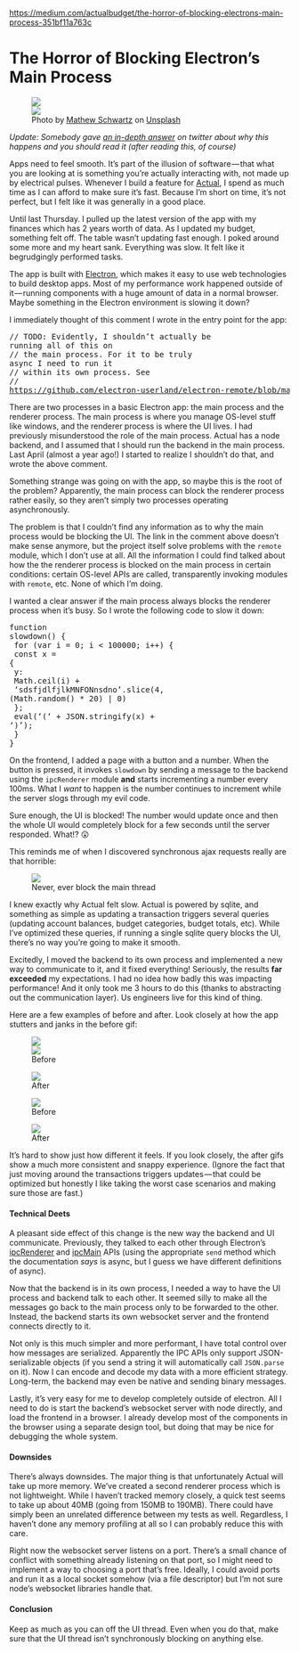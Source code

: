 <a href="https://medium.com/actualbudget/the-horror-of-blocking-electrons-main-process-351bf11a763c">https://medium.com/actualbudget/the-horror-of-blocking-electrons-main-process-351bf11a763c</a><div id="articleHeader"><h1>The Horror of Blocking Electron’s Main Process</h1></div><div><figure id="8de6"><div><div><img src="https://cdn-images-1.medium.com/freeze/max/66/0*TcjfH6PwzZqyh1-w.?q=20" /><div class="readableLargeImageContainer"><img src="https://cdn-images-1.medium.com/max/2000/0*TcjfH6PwzZqyh1-w." /></div><figcaption>Photo by <a href="https://unsplash.com/@cadop?utm_source=medium&utm_medium=referral" target="_blank">Mathew Schwartz</a> on <a href="https://unsplash.com?utm_source=medium&utm_medium=referral" target="_blank">Unsplash</a></figcaption></figure><div><p id="daf2"><em>Update: Somebody gave </em><a href="https://twitter.com/NumaanAshraf/status/968496732278374400" target="_blank"><em>an in-depth answer</em></a><em> on twitter about why this happens and you should read it (after reading this, of course)</em></p><p id="f80c">Apps need to feel smooth. It’s part of the illusion of software — that what you are looking at is something you’re actually interacting with, not made up by electrical pulses. Whenever I build a feature for <a href="http://actualbudget.com/" target="_blank">Actual</a>, I spend as much time as I can afford to make sure it’s fast. Because I’m short on time, it’s not perfect, but I felt like it was generally in a good place.</p><p id="9ede">Until last Thursday. I pulled up the latest version of the app with my finances which has 2 years worth of data. As I updated my budget, something felt off. The table wasn’t updating fast enough. I poked around some more and my heart sank. Everything was slow. It felt like it begrudgingly performed tasks.</p><p id="1da5">The app is built with <a href="https://electronjs.org/" target="_blank">Electron</a>, which makes it easy to use web technologies to build desktop apps. Most of my performance work happened outside of it — running components with a huge amount of data in a normal browser. Maybe something in the Electron environment is slowing it down?</p><p id="0597">I immediately thought of this comment I wrote in the entry point for the app:</p><pre id="981c">// TODO: Evidently, I shouldn’t actually be running all of this on <br />// the main process. For it to be truly async I need to run it<br />// within its own process. See<br />// <a href="https://github.com/electron-userland/electron-remote/blob/master/src/renderer-require.js#L42" target="_blank">https://github.com/electron-userland/electron-remote/blob/master/src/renderer-require.js#L42</a></pre><p id="177d">There are two processes in a basic Electron app: the main process and the renderer process. The main process is where you manage OS-level stuff like windows, and the renderer process is where the UI lives. I had previously misunderstood the role of the main process. Actual has a node backend, and I assumed that I should run the backend in the main process. Last April (almost a year ago!) I started to realize I shouldn’t do that, and wrote the above comment.</p><p id="092f">Something strange was going on with the app, so maybe this is the root of the problem? Apparently, the main process can block the renderer process rather easily, so they aren’t simply two processes operating asynchronously.</p><p id="dcc8">The problem is that I couldn’t find any information as to why the main process would be blocking the UI. The link in the comment above doesn’t make sense anymore, but the project itself solve problems with the <code>remote</code> module, which I don’t use at all. All the information I could find talked about how the the renderer process is blocked on the main process in certain conditions: certain OS-level APIs are called, transparently invoking modules with <code>remote</code>, etc. None of which I’m doing.</p><p id="a5fb">I wanted a clear answer if the main process always blocks the renderer process when it’s busy. So I wrote the following code to slow it down:</p><pre id="666e">function slowdown() {<br />  for (var i = 0; i &lt; 100000; i++) {<br />    const x = {<br />      y:<br />        Math.ceil(i) +<br />        ‘sdsfjdlfjlkMNFONnsdno’.slice(4, (Math.random() * 20) | 0)<br />    };<br />    eval(‘(‘ + JSON.stringify(x) + ‘)’);<br />  }<br />}</pre><p id="792a">On the frontend, I added a page with a button and a number. When the button is pressed, it invokes <code>slowdown</code> by sending a message to the backend using the <code>ipcRenderer</code> module <strong>and</strong> starts incrementing a number every 100ms. What I <em>want</em> to happen is the number continues to increment while the server slogs through my evil code.</p><p id="7b70">Sure enough, the UI is blocked! The number would update once and then the whole UI would completely block for a few seconds until the server responded. What!? 😲</p><p id="69c2">This reminds me of when I discovered synchronous ajax requests really are that horrible:</p><figure id="ff72"><div><div><img src="https://i.embed.ly/1/display/resize?url=https%3A%2F%2Fi.ytimg.com%2Fvi%2FUzE955UJUVU%2Fhqdefault.jpg&key=a19fcc184b9711e1b4764040d3dc5c07&width=40" /></div><figcaption>Never, ever block the main thread</figcaption></figure><p id="b147">I knew exactly why Actual felt slow. Actual is powered by sqlite, and something as simple as updating a transaction triggers several queries (updating account balances, budget categories, budget totals, etc). While I’ve optimized these queries, if running a single sqlite query blocks the UI, there’s no way you’re going to make it smooth.</p><p id="583f">Excitedly, I moved the backend to its own process and implemented a new way to communicate to it, and it fixed everything! Seriously, the results <strong>far exceeded</strong> my expectations. I had no idea how badly this was impacting performance! And it only took me 3 hours to do this (thanks to abstracting out the communication layer). Us engineers live for this kind of thing.</p><p id="0316">Here are a few examples of before and after. Look closely at how the app stutters and janks in the before gif:</p><figure id="1d36"><div><div><img src="https://cdn-images-1.medium.com/freeze/max/66/1*1WvmNQc0ZoUgw_WVKTpgmA.gif?q=20" /><div class="readableLargeImageContainer"><img src="https://cdn-images-1.medium.com/max/1760/1*1WvmNQc0ZoUgw_WVKTpgmA.gif" /></div><figcaption>Before</figcaption></figure><figure id="7010"><div><div><img src="https://cdn-images-1.medium.com/freeze/max/66/1*AKW3XhcqPhnYY9n92JRpYA.gif?q=20" /><div class="readableLargeImageContainer"><img /></div><figcaption>After</figcaption></figure><figure id="522a"><div><div><img src="https://cdn-images-1.medium.com/freeze/max/66/1*vy6tgTHecJ4blUgOb2nL8A.gif?q=20" /><div class="readableLargeImageContainer"><img /></div><figcaption>Before</figcaption></figure><figure id="84ee"><div><div><img src="https://cdn-images-1.medium.com/freeze/max/66/1*JwpxvACrv0XZhkijpAn8Kg.gif?q=20" /><div class="readableLargeImageContainer"><img /></div><figcaption>After</figcaption></figure><p id="55e6">It’s hard to show just how different it feels. If you look closely, the after gifs show a much more consistent and snappy experience. (Ignore the fact that just moving around the transactions triggers updates — that could be optimized but honestly I like taking the worst case scenarios and making sure those are fast.)</p><h4 id="ad99">Technical Deets</h4><p id="b695">A pleasant side effect of this change is the new way the backend and UI communicate. Previously, they talked to each other through Electron’s <a href="https://electronjs.org/docs/api/ipc-renderer" target="_blank">ipcRenderer</a> and <a href="https://github.com/electron/electron/blob/master/docs/api/ipc-main.md" target="_blank">ipcMain</a> APIs (using the appropriate <code>send</code> method which the documentation <em>says</em> is async, but I guess we have different definitions of async).</p><p id="66b7">Now that the backend is in its own process, I needed a way to have the UI process and backend talk to each other. It seemed silly to make all the messages go back to the main process only to be forwarded to the other. Instead, the backend starts its own websocket server and the frontend connects directly to it.</p><p id="5770">Not only is this much simpler and more performant, I have total control over how messages are serialized. Apparently the IPC APIs only support JSON-serializable objects (if you send a string it will automatically call <code>JSON.parse</code> on it). Now I can encode and decode my data with a more efficient strategy. Long-term, the backend may even be native and sending binary messages.</p><p id="fd18">Lastly, it’s very easy for me to develop completely outside of electron. All I need to do is start the backend’s websocket server with node directly, and load the frontend in a browser. I already develop most of the components in the browser using a separate design tool, but doing that may be nice for debugging the whole system.</p><h4 id="8f55">Downsides</h4><p id="62cc">There’s always downsides. The major thing is that unfortunately Actual will take up more memory. We’ve created a second renderer process which is not lightweight. While I haven’t tracked memory closely, a quick test seems to take up about 40MB (going from 150MB to 190MB). There could have simply been an unrelated difference between my tests as well. Regardless, I haven’t done any memory profiling at all so I can probably reduce this with care.</p><p id="610b">Right now the websocket server listens on a port. There’s a small chance of conflict with something already listening on that port, so I might need to implement a way to choosing a port that’s free. Ideally, I could avoid ports and run it as a local socket somehow (via a file descriptor) but I’m not sure node’s websocket libraries handle that.</p><h4 id="dc23">Conclusion</h4><p id="3955">Keep as much as you can off the UI thread. Even when you do that, make sure that the UI thread isn’t synchronously blocking on anything else.</p>
